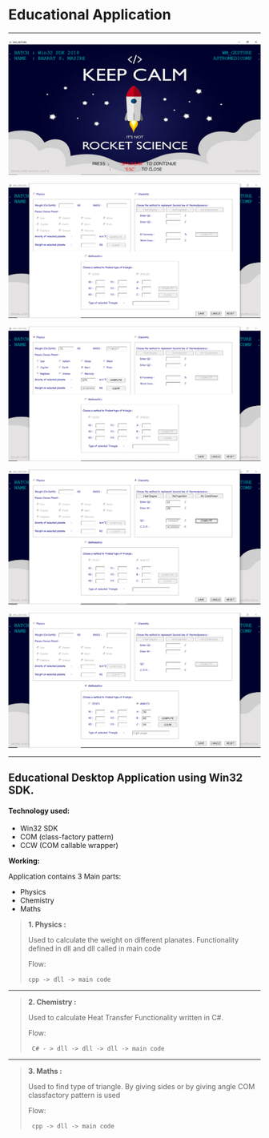 # Educational Application
___

![Image of SDK Project1](https://github.com/bharatmazire/EducationalApplication/blob/master/2_SCREENSHOTS/BHARAT_MAZIRE_SPLASH_SCREEN.PNG)

![Image of SDK Project2](https://github.com/bharatmazire/EducationalApplication/blob/master/2_SCREENSHOTS/01_BHARAT_DLGBOX.PNG)

![Image of SDK Project3](https://github.com/bharatmazire/EducationalApplication/blob/master/2_SCREENSHOTS/02_BHARAT_PHYSICS.PNG)

![Image of SDK Project4](https://github.com/bharatmazire/EducationalApplication/blob/master/2_SCREENSHOTS/03_BHARAT_CHEMISTRY.PNG)

![Image of SDK Project5](https://github.com/bharatmazire/EducationalApplication/blob/master/2_SCREENSHOTS/BHARAT_MATHS.PNG)


___


## Educational Desktop Application using Win32 SDK.

#### Technology used:
  * Win32 SDK
  * COM (class-factory pattern)
  * CCW (COM callable wrapper)

**Working:**
 
 Application contains 3 Main parts:
  * Physics
  * Chemistry
  * Maths
    
>**1. Physics :**
>
>Used to calculate the weight on different planates.
>Functionality defined in dll and dll called in main code
>   
>    Flow:
>    
>     cpp -> dll -> main code

___

>**2. Chemistry :**
>  
>Used to calculate Heat Transfer
>Functionality written in C#.
>    
>    Flow:
>    
>      C# - > dll -> dll -> dll -> main code

___

>**3. Maths :**
>
>Used to find type of triangle.
>By giving sides or by giving angle
>COM classfactory pattern is used
>    
>    Flow:
>    
>      cpp -> dll -> main code

